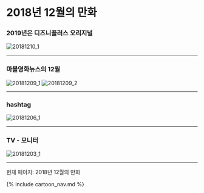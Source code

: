 # 2018년 12월의 만화

### 2019년은 디즈니플러스 오리지널
![20181210_1](/20181210_1.jpg)

* * *

### 마블영화뉴스의 12월
![20181209_1](/20181209_1.jpg)
![20181209_2](/20181209_2.jpg)

* * *

### hashtag
![20181206_1](/20181206_1.jpg)

* * *

### TV - 모니터
![20181203_1](/20181203_1.jpg)

* * *

현재 페이지: 2018년 12월의 만화

{% include cartoon_nav.md %}
